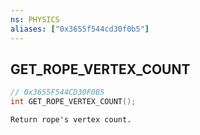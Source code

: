 ```yaml
---
ns: PHYSICS
aliases: ["0x3655f544cd30f0b5"]
---
```

## GET_ROPE_VERTEX_COUNT

```c
// 0x3655F544CD30F0B5
int GET_ROPE_VERTEX_COUNT();
```

```
Return rope's vertex count.
```
